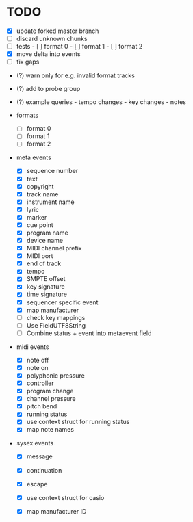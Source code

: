 # TODO

- [x] update forked master branch
- [ ] discard unknown chunks
- [ ] tests
      - [ ] format 0
      - [ ] format 1
      - [ ] format 2
- [x] move delta into events
- [ ] fix gaps
- (?) warn only for e.g. invalid format tracks
- (?) add to probe group
- (?) example queries
      - tempo changes
      - key changes
      - notes

- formats
    - [ ] format 0
    - [ ] format 1
    - [ ] format 2

- meta events
    - [x] sequence number
    - [x] text
    - [x] copyright
    - [x] track name 
    - [x] instrument name
    - [x] lyric
    - [x] marker
    - [x] cue point
    - [x] program name
    - [x] device name
    - [x] MIDI channel prefix
    - [x] MIDI port
    - [x] end of track
    - [x] tempo
    - [x] SMPTE offset
    - [x] key signature
    - [x] time signature
    - [x] sequencer specific event
    - [x] map manufacturer
    - [ ] check key mappings
    - [ ] Use FieldUTF8String
    - [ ] Combine status + event into metaevent field

- midi events
    - [x] note off
    - [x] note on
    - [x] polyphonic pressure
    - [x] controller
    - [x] program change
    - [x] channel pressure
    - [x] pitch bend
    - [x] running status
    - [x] use context struct for running status
    - [x] map note names

- sysex events
    - [x] message
    - [x] continuation
    - [x] escape
    - [x] use context struct for casio
    - [x] map manufacturer ID


